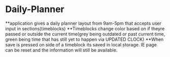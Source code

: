 # Daily-Planner

**application gives a daily planner layout from 9am-5pm that accepts user input in sections(timeblocks)
**Timeblocks change color based on if theyre passed or outside the current time(grey being outdated or past current time, green being time that has still yet to happen via UPDATED CLOCK)
**When save is pressed on side of a timeblock its saved in local storage. IE page can be reset and the information will still be available.

